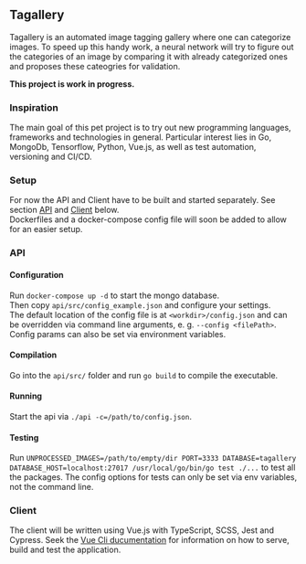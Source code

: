 ## Tagallery

Tagallery is an automated image tagging gallery where one can categorize images. To speed up this handy work, a neural network will try to figure out the categories of an image by comparing it with already categorized ones and proposes these cateogries for validation.

**This project is work in progress.**

### Inspiration

The main goal of this pet project is to try out new programming languages, frameworks and technologies in general. Particular interest lies in Go, MongoDb, Tensorflow, Python, Vue.js, as well as test automation, versioning and CI/CD.

### Setup

For now the API and Client have to be built and started separately. See section [API](#api) and [Client](#client) below.  
Dockerfiles and a docker-compose config file will soon be added to allow for an easier setup.

### API

#### Configuration

Run `docker-compose up -d` to start the mongo database.  
Then copy `api/src/config_example.json` and configure your settings.  
The default location of the config file is at `<workdir>/config.json` and can be overridden via command line arguments, e. g. `--config <filePath>`. Config params can also be set via environment variables.

#### Compilation

Go into the `api/src/` folder and run `go build` to compile the executable.

#### Running

Start the api via `./api -c=/path/to/config.json`.

#### Testing

Run `UNPROCESSED_IMAGES=/path/to/empty/dir PORT=3333 DATABASE=tagallery DATABASE_HOST=localhost:27017 /usr/local/go/bin/go test ./...` to test all the packages. The config options for tests can only be set via env variables, not the command line.

### Client

The client will be written using Vue.js with TypeScript, SCSS, Jest and Cypress. Seek the [Vue Cli ducumentation](https://cli.vuejs.org/) for information on how to serve, build and test the application.